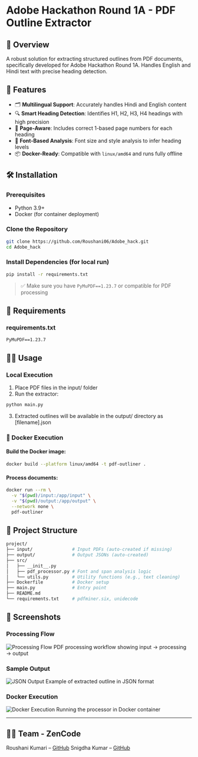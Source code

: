 # Adobe Hackathon Round 1A - PDF Outline Extractor

## 📌 Overview
A robust solution for extracting structured outlines from PDF documents, specifically developed for Adobe Hackathon Round 1A. Handles English and Hindi text with precise heading detection.

## 🚀 Features
- 🗂 **Multilingual Support**: Accurately handles Hindi and English content
- 🔍 **Smart Heading Detection**: Identifies H1, H2, H3, H4 headings with high precision
- 📄 **Page-Aware**: Includes correct 1-based page numbers for each heading
- 🧠 **Font-Based Analysis**: Font size and style analysis to infer heading levels
- 📦 **Docker-Ready**: Compatible with `linux/amd64` and runs fully offline

## 🛠 Installation

### Prerequisites
- Python 3.9+
- Docker (for container deployment)

### Clone the Repository
```bash
git clone https://github.com/Roushani06/Adobe_hack.git
cd Adobe_hack
```

### Install Dependencies (for local run)
```bash
pip install -r requirements.txt
```

> ✅ Make sure you have `PyMuPDF==1.23.7` or compatible for PDF processing

## 📄 Requirements

### requirements.txt
```
PyMuPDF==1.23.7
```

## 🏃‍♂ Usage

### Local Execution

1. Place PDF files in the input/ folder  
2. Run the extractor:

```bash
python main.py
```


3. Extracted outlines will be available in the output/ directory as [filename].json

### 🐳 Docker Execution

#### Build the Docker image:

```bash
docker build --platform linux/amd64 -t pdf-outliner .
```


#### Process documents:

```bash
docker run --rm \
  -v "$(pwd)/input:/app/input" \
  -v "$(pwd)/output:/app/output" \
  --network none \
  pdf-outliner
```


## 📂 Project Structure

```bash
project/
├── input/               # Input PDFs (auto-created if missing)
├── output/              # Output JSONs (auto-created)
├── src/
│   ├── __init__.py
│   ├── pdf_processor.py # Font and span analysis logic
│   └── utils.py         # Utility functions (e.g., text cleaning)
├── Dockerfile           # Docker setup
├── main.py              # Entry point
├── README.md
└── requirements.txt     # pdfminer.six, unidecode

```

## 📸 Screenshots

### Processing Flow
![Processing Flow](screenshots/processing_flow.png)
PDF processing workflow showing input → processing → output

### Sample Output
![JSON Output](screenshots/json_output.png)
Example of extracted outline in JSON format

### Docker Execution
![Docker Execution](screenshots/docker_run.png)
Running the processor in Docker container

---

## 👨‍💻 Team - ZenCode

Roushani Kumari – [GitHub](https://github.com/Roushani06)
Snigdha Kumar – [GitHub](https://github.com/snigdhaydv27)
